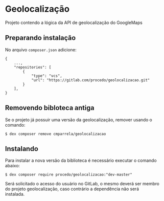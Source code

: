# Geolocalização

Projeto contendo a lógica da API de geolocalização do GoogleMaps

## Preparando instalação

No arquivo `composer.json` adicione:

```
{
	...,
	"repositories": [
		{
			"type": "vcs",
			"url": "https://gitlab.com/procedo/geolocalizacao.git"
		}
	],
}
```

## Removendo bibloteca antiga
Se o projeto já possuir uma versão da geolocalização, remover usando o comando: 

```
$ dex composer remove cmparrela/geolocalizacao
```

## Instalando

Para instalar a nova versão da biblioteca é necessário executar o comando abaixo:

```
$ dex composer require procedo/geolocalizacao:"dev-master"
```

Será solicitado o acesso do usuário no GitLab, o mesmo deverá ser membro do projeto geolocalização, caso contrário a dependência não será instalada.